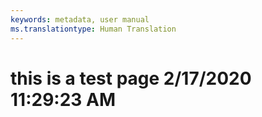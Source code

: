 ```yaml
---
keywords: metadata, user manual
ms.translationtype: Human Translation
---
```

# this is a test page 2/17/2020 11:29:23 AM